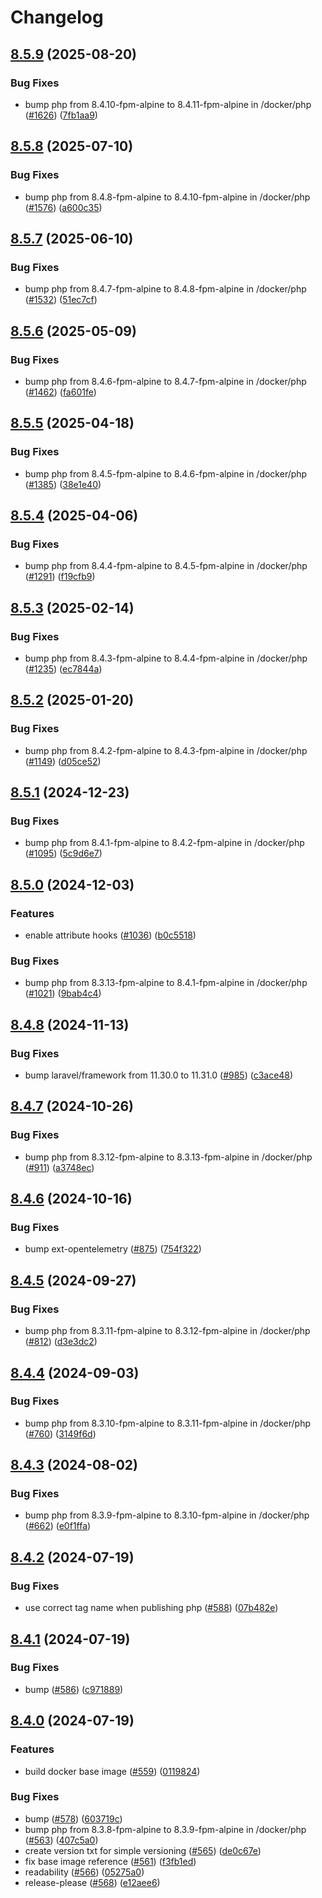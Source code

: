 # Changelog

## [8.5.9](https://github.com/cedricziel/faro-shop/compare/php-baseimage-8.5.8...php-baseimage-8.5.9) (2025-08-20)


### Bug Fixes

* bump php from 8.4.10-fpm-alpine to 8.4.11-fpm-alpine in /docker/php ([#1626](https://github.com/cedricziel/faro-shop/issues/1626)) ([7fb1aa9](https://github.com/cedricziel/faro-shop/commit/7fb1aa95f5bce0e1cb1f02c7c1903a3ac3392919))

## [8.5.8](https://github.com/cedricziel/faro-shop/compare/php-baseimage-8.5.7...php-baseimage-8.5.8) (2025-07-10)


### Bug Fixes

* bump php from 8.4.8-fpm-alpine to 8.4.10-fpm-alpine in /docker/php ([#1576](https://github.com/cedricziel/faro-shop/issues/1576)) ([a600c35](https://github.com/cedricziel/faro-shop/commit/a600c35488812c59d87d76c2e8b041107559e68f))

## [8.5.7](https://github.com/cedricziel/faro-shop/compare/php-baseimage-8.5.6...php-baseimage-8.5.7) (2025-06-10)


### Bug Fixes

* bump php from 8.4.7-fpm-alpine to 8.4.8-fpm-alpine in /docker/php ([#1532](https://github.com/cedricziel/faro-shop/issues/1532)) ([51ec7cf](https://github.com/cedricziel/faro-shop/commit/51ec7cf0feb11333b7c708d4822df91a12bb155d))

## [8.5.6](https://github.com/cedricziel/faro-shop/compare/php-baseimage-8.5.5...php-baseimage-8.5.6) (2025-05-09)


### Bug Fixes

* bump php from 8.4.6-fpm-alpine to 8.4.7-fpm-alpine in /docker/php ([#1462](https://github.com/cedricziel/faro-shop/issues/1462)) ([fa601fe](https://github.com/cedricziel/faro-shop/commit/fa601fe346ff9abd8b02b59faf1a8eefd4b77837))

## [8.5.5](https://github.com/cedricziel/faro-shop/compare/php-baseimage-8.5.4...php-baseimage-8.5.5) (2025-04-18)


### Bug Fixes

* bump php from 8.4.5-fpm-alpine to 8.4.6-fpm-alpine in /docker/php ([#1385](https://github.com/cedricziel/faro-shop/issues/1385)) ([38e1e40](https://github.com/cedricziel/faro-shop/commit/38e1e402d4f4cf2f9a5c846e28811ecbcb674521))

## [8.5.4](https://github.com/cedricziel/faro-shop/compare/php-baseimage-8.5.3...php-baseimage-8.5.4) (2025-04-06)


### Bug Fixes

* bump php from 8.4.4-fpm-alpine to 8.4.5-fpm-alpine in /docker/php ([#1291](https://github.com/cedricziel/faro-shop/issues/1291)) ([f19cfb9](https://github.com/cedricziel/faro-shop/commit/f19cfb995184d1d29d7a0a320cd070019f9ac54e))

## [8.5.3](https://github.com/cedricziel/faro-shop/compare/php-baseimage-8.5.2...php-baseimage-8.5.3) (2025-02-14)


### Bug Fixes

* bump php from 8.4.3-fpm-alpine to 8.4.4-fpm-alpine in /docker/php ([#1235](https://github.com/cedricziel/faro-shop/issues/1235)) ([ec7844a](https://github.com/cedricziel/faro-shop/commit/ec7844ac23151cd24049c7bc2ba48c690a09628a))

## [8.5.2](https://github.com/cedricziel/faro-shop/compare/php-baseimage-8.5.1...php-baseimage-8.5.2) (2025-01-20)


### Bug Fixes

* bump php from 8.4.2-fpm-alpine to 8.4.3-fpm-alpine in /docker/php ([#1149](https://github.com/cedricziel/faro-shop/issues/1149)) ([d05ce52](https://github.com/cedricziel/faro-shop/commit/d05ce522c8544fb530aec262cf156e6f81e23e9c))

## [8.5.1](https://github.com/cedricziel/faro-shop/compare/php-baseimage-8.5.0...php-baseimage-8.5.1) (2024-12-23)


### Bug Fixes

* bump php from 8.4.1-fpm-alpine to 8.4.2-fpm-alpine in /docker/php ([#1095](https://github.com/cedricziel/faro-shop/issues/1095)) ([5c9d6e7](https://github.com/cedricziel/faro-shop/commit/5c9d6e75aed8acb5766c41c7e5fa073815bca0d0))

## [8.5.0](https://github.com/cedricziel/faro-shop/compare/php-baseimage-8.4.8...php-baseimage-8.5.0) (2024-12-03)


### Features

* enable attribute hooks ([#1036](https://github.com/cedricziel/faro-shop/issues/1036)) ([b0c5518](https://github.com/cedricziel/faro-shop/commit/b0c5518d934b41c2faf8a4a3d2feb62f413a38a3))


### Bug Fixes

* bump php from 8.3.13-fpm-alpine to 8.4.1-fpm-alpine in /docker/php ([#1021](https://github.com/cedricziel/faro-shop/issues/1021)) ([9bab4c4](https://github.com/cedricziel/faro-shop/commit/9bab4c414b78754394a3349692c6acb4dc018f43))

## [8.4.8](https://github.com/cedricziel/faro-shop/compare/php-baseimage-8.4.7...php-baseimage-8.4.8) (2024-11-13)


### Bug Fixes

* bump laravel/framework from 11.30.0 to 11.31.0 ([#985](https://github.com/cedricziel/faro-shop/issues/985)) ([c3ace48](https://github.com/cedricziel/faro-shop/commit/c3ace482ff186d0358b83a147cd92b599bc3028a))

## [8.4.7](https://github.com/cedricziel/faro-shop/compare/php-baseimage-8.4.6...php-baseimage-8.4.7) (2024-10-26)


### Bug Fixes

* bump php from 8.3.12-fpm-alpine to 8.3.13-fpm-alpine in /docker/php ([#911](https://github.com/cedricziel/faro-shop/issues/911)) ([a3748ec](https://github.com/cedricziel/faro-shop/commit/a3748ecd343f40cb8ed74c98a4601d5a733f9dbd))

## [8.4.6](https://github.com/cedricziel/faro-shop/compare/php-baseimage-8.4.5...php-baseimage-8.4.6) (2024-10-16)


### Bug Fixes

* bump ext-opentelemetry ([#875](https://github.com/cedricziel/faro-shop/issues/875)) ([754f322](https://github.com/cedricziel/faro-shop/commit/754f322ebd4b3278435bcc7dccad254956e69067))

## [8.4.5](https://github.com/cedricziel/faro-shop/compare/php-baseimage-8.4.4...php-baseimage-8.4.5) (2024-09-27)


### Bug Fixes

* bump php from 8.3.11-fpm-alpine to 8.3.12-fpm-alpine in /docker/php ([#812](https://github.com/cedricziel/faro-shop/issues/812)) ([d3e3dc2](https://github.com/cedricziel/faro-shop/commit/d3e3dc2de3fa0784edb93f8b3f149a6b5cdd9240))

## [8.4.4](https://github.com/cedricziel/faro-shop/compare/php-baseimage-8.4.3...php-baseimage-8.4.4) (2024-09-03)


### Bug Fixes

* bump php from 8.3.10-fpm-alpine to 8.3.11-fpm-alpine in /docker/php ([#760](https://github.com/cedricziel/faro-shop/issues/760)) ([3149f6d](https://github.com/cedricziel/faro-shop/commit/3149f6df5088887e72dc9a84f8c1847ad3c508c7))

## [8.4.3](https://github.com/cedricziel/faro-shop/compare/php-baseimage-8.4.2...php-baseimage-8.4.3) (2024-08-02)


### Bug Fixes

* bump php from 8.3.9-fpm-alpine to 8.3.10-fpm-alpine in /docker/php ([#662](https://github.com/cedricziel/faro-shop/issues/662)) ([e0f1ffa](https://github.com/cedricziel/faro-shop/commit/e0f1ffa48eb30171899d6c4617ebb3a3c1b98031))

## [8.4.2](https://github.com/cedricziel/faro-shop/compare/php-baseimage-8.4.1...php-baseimage-8.4.2) (2024-07-19)


### Bug Fixes

* use correct tag name when publishing php ([#588](https://github.com/cedricziel/faro-shop/issues/588)) ([07b482e](https://github.com/cedricziel/faro-shop/commit/07b482ebefd168bf056aa7005b7835c2c7cfcbd4))

## [8.4.1](https://github.com/cedricziel/faro-shop/compare/php-baseimage-8.4.0...php-baseimage-8.4.1) (2024-07-19)


### Bug Fixes

* bump ([#586](https://github.com/cedricziel/faro-shop/issues/586)) ([c971889](https://github.com/cedricziel/faro-shop/commit/c97188987057a930c6f0618c5ec3fe91c77b6b29))

## [8.4.0](https://github.com/cedricziel/faro-shop/compare/php-baseimage-v8.3.3...php-baseimage-8.4.0) (2024-07-19)


### Features

* build docker base image ([#559](https://github.com/cedricziel/faro-shop/issues/559)) ([0119824](https://github.com/cedricziel/faro-shop/commit/0119824821750d660c12e326acd59798228c2b55))


### Bug Fixes

* bump ([#578](https://github.com/cedricziel/faro-shop/issues/578)) ([603719c](https://github.com/cedricziel/faro-shop/commit/603719c7ca10730f9408772df0f18f742c6b0b90))
* bump php from 8.3.8-fpm-alpine to 8.3.9-fpm-alpine in /docker/php ([#563](https://github.com/cedricziel/faro-shop/issues/563)) ([407c5a0](https://github.com/cedricziel/faro-shop/commit/407c5a064f8034951c5f5749d09ae5a258283d5f))
* create version txt for simple versioning ([#565](https://github.com/cedricziel/faro-shop/issues/565)) ([de0c67e](https://github.com/cedricziel/faro-shop/commit/de0c67e7d2dd22ae1b95c19b5ea792625a2781ad))
* fix base image reference ([#561](https://github.com/cedricziel/faro-shop/issues/561)) ([f3fb1ed](https://github.com/cedricziel/faro-shop/commit/f3fb1edbb3a23f2e7d9c8aa8fe57a56e562a9d7c))
* readability ([#566](https://github.com/cedricziel/faro-shop/issues/566)) ([05275a0](https://github.com/cedricziel/faro-shop/commit/05275a0aac8a916b5f432574ba9207fae60312ab))
* release-please ([#568](https://github.com/cedricziel/faro-shop/issues/568)) ([e12aee6](https://github.com/cedricziel/faro-shop/commit/e12aee6574fbbce9acca14284a9ed03ad5b36b31))
